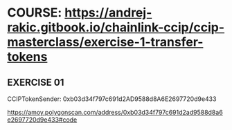 # COURSE: https://andrej-rakic.gitbook.io/chainlink-ccip/ccip-masterclass/exercise-1-transfer-tokens

## EXERCISE 01

CCIPTokenSender: 0xb03d34f797c691d2AD9588d8A6E2697720d9e433

https://amoy.polygonscan.com/address/0xb03d34f797c691d2ad9588d8a6e2697720d9e433#code

